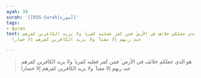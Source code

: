 ```yaml
---
ayah: 39
surah: '[[035-Surah|سورة]]'
tags:
- quran
text: هو الذي جعلكم خلائف في الأرض ۚ فمن كفر فعليه كفره ۖ ولا يزيد الكافرين كفرهم
  عند ربهم إلا مقتا ۖ ولا يزيد الكافرين كفرهم إلا خسارا

---
```

> هو الذي جعلكم خلائف في الأرض ۚ فمن كفر فعليه كفره ۖ ولا يزيد الكافرين كفرهم عند ربهم إلا مقتا ۖ ولا يزيد الكافرين كفرهم إلا خسارا

